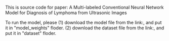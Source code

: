 This is source code for paper: A Multi-labeled Conventional Neural Network Model for Diagnosis of Lymphoma from Ultrasonic Images

To run the model, please
(1) download the model file from the link:, and put it in "model_weights" floder.
(2) download the dataset file from the link:, and put it in "dataset" floder.
